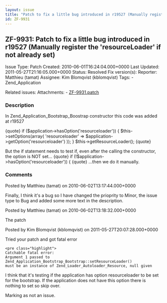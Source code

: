 ```yaml
---
layout: issue
title: "Patch to fix a little bug introduced in r19527 (Manually register the 'resourceLoader' if not already set)"
id: ZF-9931
---
```


ZF-9931: Patch to fix a little bug introduced in r19527 (Manually register the 'resourceLoader' if not already set)
-------------------------------------------------------------------------------------------------------------------

 Issue Type: Patch Created: 2010-06-01T16:24:04.000+0000 Last Updated: 2011-05-27T21:16:05.000+0000 Status: Resolved Fix version(s): 
 Reporter:  Matthieu (tamat)  Assignee:  Kim Blomqvist (kblomqvist)  Tags: - Zend\_Application
 
 Related issues: 
 Attachments: - [ZF-9931.patch](/issues/secure/attachment/13119/ZF-9931.patch)
 
### Description

In Zend\_Application\_Bootstrap\_Boostrap constructor this code was added at r19527

{quote} if ($application->hasOption('resourceloader')) { $this->setOptions(array( 'resourceloader' => $application->getOption('resourceloader') )); } $this->getResourceLoader(); {quote}

But the if statement needs to test if, even after the calling the constructor, the option is NOT set... {quote} if (!$application->hasOption('resourceloader')) { {quote} ...then we do it manually.

 

 

### Comments

Posted by Matthieu (tamat) on 2010-06-02T13:17:44.000+0000

Finally, I think it's a bug so I have changed the prioprity to Minor, the issue type to Bug and added some more text in the description.

 

 

Posted by Matthieu (tamat) on 2010-06-02T13:18:32.000+0000

The patch

 

 

Posted by Kim Blomqvist (kblomqvist) on 2011-05-27T20:07:28.000+0000

Tried your patch and got fatal error

 
    <pre class="highlight">
    Catchable fatal error:
    Argument 1 passed to Zend_Application_Bootstrap_Bootstrap::setResourceLoader()
    must be an instance of Zend_Loader_Autoloader_Resource, null given


I think that it's testing if the application has option resourceloader to be set for the bootstrap. If the application does not have this option there is nothing to set so skip over.

Marking as not an issue.

 

 